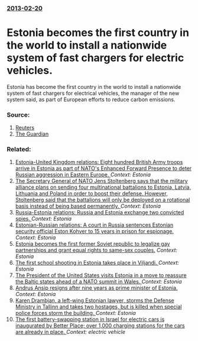 ### [2013-02-20](/news/2013/02/20/index.md)

# Estonia becomes the first country in the world to install a nationwide system of fast chargers for electric vehicles. 

Estonia has become the first country in the world to install a nationwide system of fast chargers for electrical vehicles, the manager of the new system said, as part of European efforts to reduce carbon emissions.


### Source:

1. [Reuters](http://www.reuters.com/article/2013/02/20/uk-estonia-environment-cars-idUKLNE91J02O20130220)
2. [The Guardian](http://www.guardian.co.uk/environment/2013/feb/20/estonia-electric-car-charging-network)

### Related:

1. [Estonia-United Kingdom relations: Eight hundred British Army troops arrive in Estonia as part of NATO's Enhanced Forward Presence to deter Russian aggression in Eastern Europe. ](/news/2017/03/18/estonia-united-kingdom-relations-eight-hundred-british-army-troops-arrive-in-estonia-as-part-of-nato-s-enhanced-forward-presence-to-deter.md) _Context: Estonia_
2. [The Secretary General of NATO Jens Stoltenberg says that the military alliance plans on sending four multinational battalions to Estonia, Latvia, Lithuania and Poland in order to boost their defense. However, Stoltenberg said that the battalions will only be deployed on a rotational basis instead of being based permanently. ](/news/2016/06/13/the-secretary-general-of-nato-jens-stoltenberg-says-that-the-military-alliance-plans-on-sending-four-multinational-battalions-to-estonia-la.md) _Context: Estonia_
3. [Russia-Estonia relations: Russia and Estonia exchange two convicted spies. ](/news/2015/09/26/russia-estonia-relations-russia-and-estonia-exchange-two-convicted-spies.md) _Context: Estonia_
4. [Estonian-Russian relations: A court in Russia sentences Estonian security official Eston Kohver to 15 years in prison for espionage. ](/news/2015/08/19/estonian-russian-relations-a-court-in-russia-sentences-estonian-security-official-eston-kohver-to-15-years-in-prison-for-espionage.md) _Context: Estonia_
5. [Estonia becomes the first former Soviet republic to legalize gay partnerships and grant equal rights to same-sex couples.](/news/2014/10/9/estonia-becomes-the-first-former-soviet-republic-to-legalize-gay-partnerships-and-grant-equal-rights-to-same-sex-couples.md) _Context: Estonia_
6. [The first school shooting in Estonia takes place in Viljandi. ](/news/2014/10/27/the-first-school-shooting-in-estonia-takes-place-in-viljandi.md) _Context: Estonia_
7. [The President of the United States visits Estonia in a move to reassure the Baltic states ahead of a NATO summit in Wales. ](/news/2014/09/3/the-president-of-the-united-states-visits-estonia-in-a-move-to-reassure-the-baltic-states-ahead-of-a-nato-summit-in-wales.md) _Context: Estonia_
8. [Andrus Ansip resigns after nine years as prime minister of Estonia. ](/news/2014/03/5/andrus-ansip-resigns-after-nine-years-as-prime-minister-of-estonia.md) _Context: Estonia_
9. [Karen Drambjan, a left-wing Estonian lawyer, storms the Defense Ministry in Tallinn and takes two hostages, but is killed when special police forces storm the building. ](/news/2011/08/11/karen-drambjan-a-left-wing-estonian-lawyer-storms-the-defense-ministry-in-tallinn-and-takes-two-hostages-but-is-killed-when-special-polic.md) _Context: Estonia_
10. [The first battery-swapping station in Israel for electric cars is inaugurated by Better Place; over 1,000 charging stations for the cars are already in place. ](/news/2011/03/24/the-first-battery-swapping-station-in-israel-for-electric-cars-is-inaugurated-by-better-place-over-1-000-charging-stations-for-the-cars-are.md) _Context: electric vehicle_
